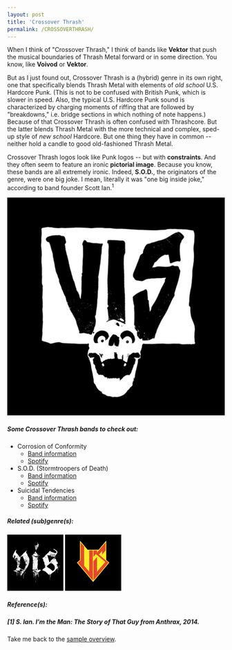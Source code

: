```yaml
---
layout: post
title: 'Crossover Thrash'
permalink: /CROSSOVERTHRASH/
---
```


When I think of "Crossover Thrash," I think of bands like **Vektor** that push the musical boundaries of Thrash Metal forward or in some direction. You know, like **Voivod** or **Vektor**. 

But as I just found out, Crossover Thrash is a (hybrid) genre in its own right, one that specifically blends Thrash Metal with elements of *old school* U.S. Hardcore Punk. (This is not to be confused with British Punk, which is slower in speed. Also, the typical U.S. Hardcore Punk sound is characterized by charging moments of riffing that are followed by "breakdowns," i.e. bridge sections in which nothing of note happens.) Because of that Crossover Thrash is often confused with Thrashcore. But the latter blends Thrash Metal with the more technical and complex, sped-up style of *new school* Hardcore. But one thing they have in common -- neither hold a candle to good old-fashioned Thrash Metal.

Crossover Thrash logos look like Punk logos -- but with **constraints**. And they often seem to feature an ironic **pictorial image**. Because you know, these bands are all extremely ironic. Indeed, **S.O.D.**, the originators of the genre, were one big joke. I mean, literally it was "one big inside joke," according to band founder Scott Ian.<sup>1</sup> 


![Crossover Thrash](..\assets\img\projects\proj-8\crossoverthrash2.jpg)

##### Some Crossover Thrash bands to check out:

<ul>
<li>Corrosion of Conformity
<ul>
<li><a href="https://www.metal-archives.com/bands/Corrosion_of_Conformity/246" rel="noopener"><span>Band information</span></a></li>
<li><a href="https://open.spotify.com/track/6g48vpikqU2atsrDXdGzKo?si=2388df6c12664432" target="_blank" rel="noopener"><span>Spotify</span></a></li>
</ul>
</li>

<li>S.O.D. (Stormtroopers of Death)
<ul>
<li><a href="https://www.metal-archives.com/bands/S.O.D./190" rel="noopener"><span>Band information</span></a></li>
<li><a href="https://open.spotify.com/track/32kG2eoH17D9yNS7JZStzP?si=0ba80114c79b4ec6" target="_blank" rel="noopener"><span>Spotify</span></a></li>
</ul>
</li>

<li>Suicidal Tendencies
<ul>
<li><a href="https://www.metal-archives.com/bands/Suicidal_Tendencies/959" rel="noopener"><span>Band information</span></a></li>
<li><a href="https://open.spotify.com/track/7G83ZwD2msTtFaBQExc8QB?si=41cae8b3c5014e5d" target="_blank" rel="noopener"><span>Spotify</span></a></li>
</ul>
</li>
</ul>

##### Related (sub)genre(s):
[<img src="..\assets\img\projects\proj-9\blackenedcrust.jpg" alt="Faux Metal" width=130 >](/BLACKENEDCRUST/)
[<img src="..\assets\img\projects\proj-9\usthrash.jpg" alt="Faux Metal" width=130 >](/THRASHMETAL/)

##### Reference(s):
##### [1] S. Ian. *I'm the Man: The Story of That Guy from Anthrax*, 2014.

Take me back to the [sample overview](../projects/proj-8).